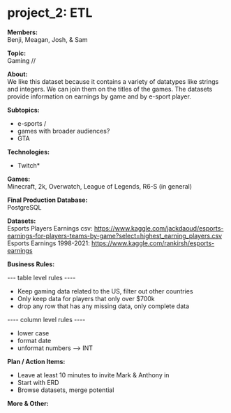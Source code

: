 # project_2: ETL 
<b>Members:</b></br>
Benji, Meagan, Josh, & Sam 

<b>Topic:</b></br>
Gaming // 

<b>About:</b></br>
We like this dataset because it contains a variety of datatypes like strings and integers. We can join them on the titles of the games. The datasets provide information on earnings by game and by e-sport player. 

<b>Subtopics:</b>
- e-sports /  
- games with broader audiences? 
- GTA

<b>Technologies:</b></br> 
- Twitch*

<b>Games:</b></br>
Minecraft, 2k, Overwatch, League of Legends, R6-S (in general)


<b>Final Production Database:</b></br>
PostgreSQL


<b>Datasets:</b></br>
Esports Players Earnings csv: https://www.kaggle.com/jackdaoud/esports-earnings-for-players-teams-by-game?select=highest_earning_players.csv </br>
Esports Earnings 1998-2021: https://www.kaggle.com/rankirsh/esports-earnings

<b>Business Rules:</b></br> 

--- table level rules ----
- Keep gaming data related to the US, filter out other countries 
- Only keep data for players that only over $700k
- drop any row that has any missing data, only complete data 

---- column level rules ---- 
- lower case 
- format date 
- unformat numbers --> INT

<b>Plan / Action Items:</b>
- Leave at least 10 minutes to invite Mark & Anthony in 
- Start with ERD
- Browse datasets, merge potential


<b>More & Other:</b></br> 

